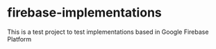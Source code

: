 # firebase-implementations
This is a test project to test implementations based in Google Firebase Platform
